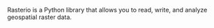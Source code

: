 Rasterio is a Python library that allows you to read, write, and analyze geospatial raster data. 



